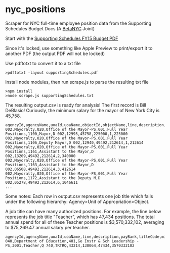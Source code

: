 nyc_positions
=============

Scraper for NYC full-time employee position data from the Supporting Schedules Budget Docs (A [BetaNYC](http://www.betanyc.us) Joint)

Start with the [Supporting Schedules FY15 Budget PDF](http://www.nyc.gov/html/omb/downloads/pdf/ss6_14.pdf)

Since it's locked, use something like Apple Preview to print/export it to another PDF (the output PDF will not be locked)

Use pdftotxt to convert it to a txt file

```
>pdftotxt -layout supportingSchedules.pdf
```
Install node modules, then run scrape.js to parse the resulting txt file
```
>npm install
>node scrape.js supportingSchedules.txt
```
The resulting output.csv is ready for analysis!  The first record is Bill DeBlasio!  Curiously, the minimum salary for the mayor of New York City is 45,758.

```
agencyId,agencyName,uoaId,uoaName,objectId,objectName,line,description,payBank,titleCode,minRate,maxRate,numPositions,annualRate
002,Mayoralty,020,Office of the Mayor-PS,001,Full Year Positions,1100,Mayor,D 002,12995,45758,225000,1,225000
002,Mayoralty,020,Office of the Mayor-PS,001,Full Year Positions,1106,Deputy Mayor,D 002,12940,49492,212614,1,212614
002,Mayoralty,020,Office of the Mayor-PS,001,Full Year Positions,1161,Assistant to the Mayor,D 002,13209,49492,212614,2,340000
002,Mayoralty,020,Office of the Mayor-PS,001,Full Year Positions,1163,Assistant to the Mayor,D 002,06508,49492,212614,3,412614
002,Mayoralty,020,Office of the Mayor-PS,001,Full Year Positions,1172,Assistant to the Deputy M,D 002,05278,49492,212614,6,1046611
...
```
Some notes:  Each row in output.csv represents one job title which falls under the following hierarchy: Agency>Unit of Appropriation>Object.

A job title can have many authorized positions.  For example, the line below represents the job title "Teacher", which has 47,434 positions.  The total annual spend for all of these Teacher positions is $3,570,332,102, averaging to $75,269.47 annual salary per teacher.
```
agencyId,agencyName,uoaId,uoaName,line,description,payBank,titleCode,minRate,maxRate,numPositions,annualRate
040,Department of Education,401,Ge Instr & Sch Leadership - PS,3001,Teacher,Q 740,TRTRQ,43214,130064,47434,3570332102
```
